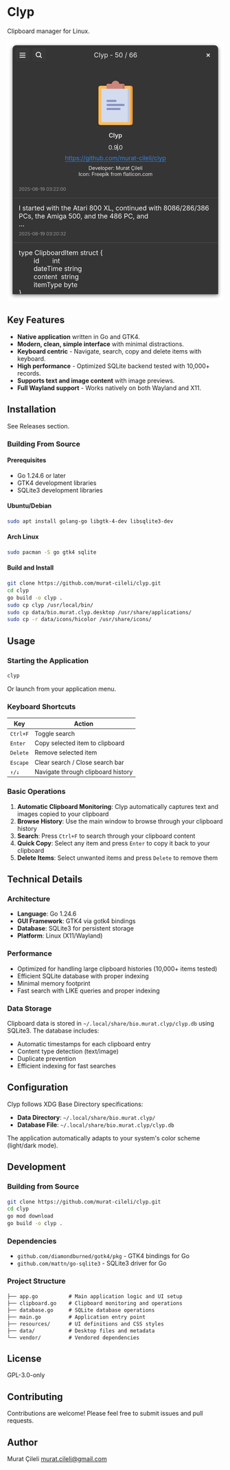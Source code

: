 # Clyp

Clipboard manager for Linux.

![Clyp](https://raw.githubusercontent.com/murat-cileli/clyp/refs/heads/master/screenshot-1.png)

## Key Features

- **Native application** written in Go and GTK4.
- **Modern, clean, simple interface** with minimal distractions.
- **Keyboard centric** - Navigate, search, copy and delete items with keyboard.
- **High performance** - Optimized SQLite backend tested with 10,000+ records.
- **Supports text and image content** with image previews.
- **Full Wayland support** - Works natively on both Wayland and X11.

## Installation

See Releases section.


### Building From Source

#### Prerequisites
- Go 1.24.6 or later
- GTK4 development libraries
- SQLite3 development libraries

#### Ubuntu/Debian
```bash
sudo apt install golang-go libgtk-4-dev libsqlite3-dev
```

#### Arch Linux
```bash
sudo pacman -S go gtk4 sqlite
```

#### Build and Install
```bash
git clone https://github.com/murat-cileli/clyp.git
cd clyp
go build -o clyp .
sudo cp clyp /usr/local/bin/
sudo cp data/bio.murat.clyp.desktop /usr/share/applications/
sudo cp -r data/icons/hicolor /usr/share/icons/
```

## Usage

### Starting the Application
```bash
clyp
```

Or launch from your application menu.

### Keyboard Shortcuts

| Key | Action |
|-----|--------|
| `Ctrl+F` | Toggle search |
| `Enter` | Copy selected item to clipboard |
| `Delete` | Remove selected item |
| `Escape` | Clear search / Close search bar |
| `↑/↓` | Navigate through clipboard history |

### Basic Operations

1. **Automatic Clipboard Monitoring**: Clyp automatically captures text and images copied to your clipboard
2. **Browse History**: Use the main window to browse through your clipboard history
3. **Search**: Press `Ctrl+F` to search through your clipboard content
4. **Quick Copy**: Select any item and press `Enter` to copy it back to your clipboard
5. **Delete Items**: Select unwanted items and press `Delete` to remove them

## Technical Details

### Architecture
- **Language**: Go 1.24.6
- **GUI Framework**: GTK4 via gotk4 bindings
- **Database**: SQLite3 for persistent storage
- **Platform**: Linux (X11/Wayland)

### Performance
- Optimized for handling large clipboard histories (10,000+ items tested)
- Efficient SQLite database with proper indexing
- Minimal memory footprint
- Fast search with LIKE queries and proper indexing

### Data Storage
Clipboard data is stored in `~/.local/share/bio.murat.clyp/clyp.db` using SQLite3. The database includes:
- Automatic timestamps for each clipboard entry
- Content type detection (text/image)
- Duplicate prevention
- Efficient indexing for fast searches

## Configuration

Clyp follows XDG Base Directory specifications:
- **Data Directory**: `~/.local/share/bio.murat.clyp/`
- **Database File**: `~/.local/share/bio.murat.clyp/clyp.db`

The application automatically adapts to your system's color scheme (light/dark mode).

## Development

### Building from Source
```bash
git clone https://github.com/murat-cileli/clyp.git
cd clyp
go mod download
go build -o clyp .
```

### Dependencies
- `github.com/diamondburned/gotk4/pkg` - GTK4 bindings for Go
- `github.com/mattn/go-sqlite3` - SQLite3 driver for Go

### Project Structure
```
├── app.go          # Main application logic and UI setup
├── clipboard.go    # Clipboard monitoring and operations
├── database.go     # SQLite database operations
├── main.go         # Application entry point
├── resources/      # UI definitions and CSS styles
├── data/           # Desktop files and metadata
└── vendor/         # Vendored dependencies
```

## License

GPL-3.0-only

## Contributing

Contributions are welcome! Please feel free to submit issues and pull requests.

## Author

Murat Çileli <murat.cileli@gmail.com>
